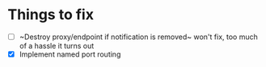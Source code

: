 # Things to fix

- [ ] ~Destroy proxy/endpoint if notification is removed~ won't fix, too much of a hassle it turns out
- [x] Implement named port routing